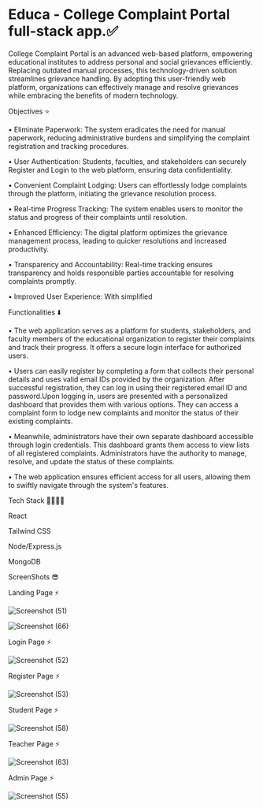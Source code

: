 # Educa - College Complaint Portal full-stack app.✅

College Complaint Portal is an advanced web-based platform, empowering educational institutes to address personal and social grievances efficiently. Replacing outdated manual processes, this technology-driven solution streamlines grievance handling. By adopting this user-friendly web platform, organizations can effectively manage and resolve grievances while embracing the benefits of modern technology.


Objectives ⭐

• Eliminate Paperwork: The system eradicates the need for manual paperwork, reducing administrative burdens and simplifying the complaint registration and tracking procedures.

• User Authentication: Students, faculties, and stakeholders can securely Register and Login to the web platform, ensuring data confidentiality.

• Convenient Complaint Lodging: Users can effortlessly lodge complaints through the platform, initiating the grievance resolution process.

• Real-time Progress Tracking: The system enables users to monitor the status and progress of their complaints until resolution.

• Enhanced Efficiency: The digital platform optimizes the grievance management process, leading to quicker resolutions and increased productivity.

• Transparency and Accountability: Real-time tracking ensures transparency and holds responsible parties accountable for resolving complaints promptly.

• Improved User Experience: With simplified

Functionalities ⬇️

• The web application serves as a platform for students, stakeholders, and faculty members of the educational organization to register their complaints and track their progress. It offers a secure login interface for authorized users.

• Users can easily register by completing a form that collects their personal details and uses valid email IDs provided by the organization. After successful registration, they can log in using their registered email ID and password.Upon logging in, users are presented with a personalized dashboard that provides them with various options. They can access a complaint form to lodge new complaints and monitor the status of their existing complaints.

• Meanwhile, administrators have their own separate dashboard accessible through login credentials. This dashboard grants them access to view lists of all registered complaints. Administrators have the authority to manage, resolve, and update the status of these complaints.

• The web application ensures efficient access for all users, allowing them to swiftly navigate through the system's features.

Tech Stack 🐱‍👤🐱‍👤

React

Tailwind CSS

Node/Express.js

MongoDB


ScreenShots 😎


Landing Page ⚡

![Screenshot (51)](https://github.com/rishul25/College-Grevience-Mern-Stack/assets/85450019/468b5ad1-145d-45cc-b47c-733ee1a60091)


![Screenshot (66)](https://github.com/rishul25/College-Grevience-Mern-Stack/assets/85450019/e2c93141-76f6-432b-9d8a-1c338517ed2c)


Login Page ⚡

![Screenshot (52)](https://github.com/rishul25/College-Grevience-Mern-Stack/assets/85450019/bf8e0f10-8c6f-40c2-9e62-456c992a75c2)

Register Page ⚡

![Screenshot (53)](https://github.com/rishul25/College-Grevience-Mern-Stack/assets/85450019/6c1e349c-666e-448b-9976-55f5075290df)

Student Page ⚡

![Screenshot (58)](https://github.com/rishul25/College-Grevience-Mern-Stack/assets/85450019/4d384818-4cdf-4255-a2d1-badec2115a61)

Teacher Page ⚡

![Screenshot (63)](https://github.com/rishul25/College-Grevience-Mern-Stack/assets/85450019/025dffb2-132f-44ca-8575-f7d56a0a25de)

Admin Page ⚡

![Screenshot (55)](https://github.com/rishul25/College-Grevience-Mern-Stack/assets/85450019/ab0924fb-947f-40a9-a480-d5d23eeb9dc4)



